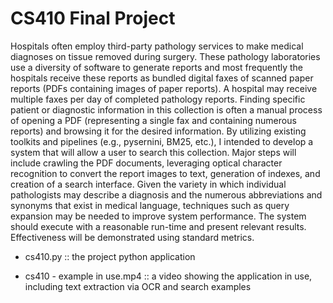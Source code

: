 # CS410 Final Project

Hospitals often employ third-party pathology services to make medical diagnoses on tissue removed during surgery. These pathology laboratories use a diversity of software to generate reports and most frequently the hospitals receive these reports as bundled digital faxes of scanned paper reports (PDFs containing images of paper reports). A hospital may receive multiple faxes per day of completed pathology reports. Finding specific patient or diagnostic information in this collection is often a manual process of opening a PDF (representing a single fax and containing numerous reports) and browsing it for the desired information. By utilizing existing toolkits and pipelines (e.g., pysernini, BM25, etc.), I intended to develop a system that will allow a user to search this collection. Major steps will include crawling the PDF documents, leveraging optical character recognition to convert the report images to text, generation of indexes, and creation of a search interface. Given the variety in which individual pathologists may describe a diagnosis and the numerous abbreviations and synonyms that exist in medical language, techniques such as query expansion may be needed to improve system performance. The system should execute with a reasonable run-time and present relevant results. Effectiveness will be demonstrated using standard metrics.

* cs410.py :: the project python application

* cs410 - example in use.mp4 :: a video showing the application in use, including text extraction via OCR and search examples 
